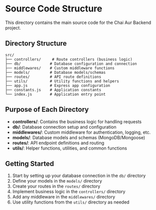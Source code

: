 # Source Code Structure

This directory contains the main source code for the Chai Aur Backend project.

## Directory Structure

```
src/
├── controllers/     # Route controllers (business logic)
├── db/             # Database configuration and connection
├── middlewares/    # Custom middleware functions
├── models/         # Database models/schemas
├── routes/         # API route definitions
├── utils/          # Utility functions and helpers
├── app.js          # Express app configuration
├── constants.js    # Application constants
└── index.js        # Application entry point
```

## Purpose of Each Directory

- **controllers/**: Contains the business logic for handling requests
- **db/**: Database connection setup and configuration
- **middlewares/**: Custom middleware for authentication, logging, etc.
- **models/**: Database models and schemas (MongoDB/Mongoose)
- **routes/**: API endpoint definitions and routing
- **utils/**: Helper functions, utilities, and common functions

## Getting Started

1. Start by setting up your database connection in the `db/` directory
2. Define your models in the `models/` directory
3. Create your routes in the `routes/` directory
4. Implement business logic in the `controllers/` directory
5. Add any middleware in the `middlewares/` directory
6. Use utility functions from the `utils/` directory as needed

